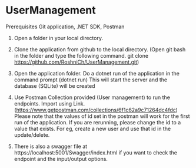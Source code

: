 # UserManagement
Prerequisites 
Git application, .NET SDK, Postman

1. Open a folder in your local directory. 
2. Clone the application from github to the local directory. 
(Open git bash in the folder and type the following command.
git clone https://github.com/RoshniCh/UserManagement.git)
3. Open the application folder. Do a dotnet run of the application in the command prompt
(dotnet run) 
This will start the server and the database (SQLite) will be created
4. Use Postman Collection provided (User management) to run the endpoints. Import using Link.
(https://www.getpostman.com/collections/6f1c62a9c71264dc4fdc)
Please note that the values of id set in the postman will work for the first run of the application. 
If you are rerunning, please change the id to a value that exists. For eg, create a new user and use that id in the update/delete.

5. There is also a swagger file at https://localhost:5001/Swagger/index.html if you want to check the endpoint and the input/output options.